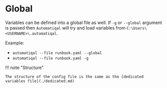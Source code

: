 # Global

Variables can be defined into a global file as well. If `-g` or `--global` argument is passed then `Automatiqal` will try and load variables from `C:\Users\<USERNAME>\.automatiqal`.

Example:

- `automatiqal --file runbook.yaml --global`
- `automatiqal --file runbook.yaml -g`

!!! note "Structure"

    The structure of the config file is the same as the [dedicated variables file](./dedicated.md)
